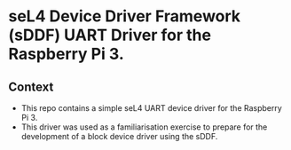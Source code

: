 # seL4 Device Driver Framework (sDDF) UART Driver for the Raspberry Pi 3.

## Context

* This repo contains a simple seL4 UART device driver for the Raspberry Pi 3.
* This driver was used as a familiarisation exercise to prepare for the development of a block device driver using the sDDF.

